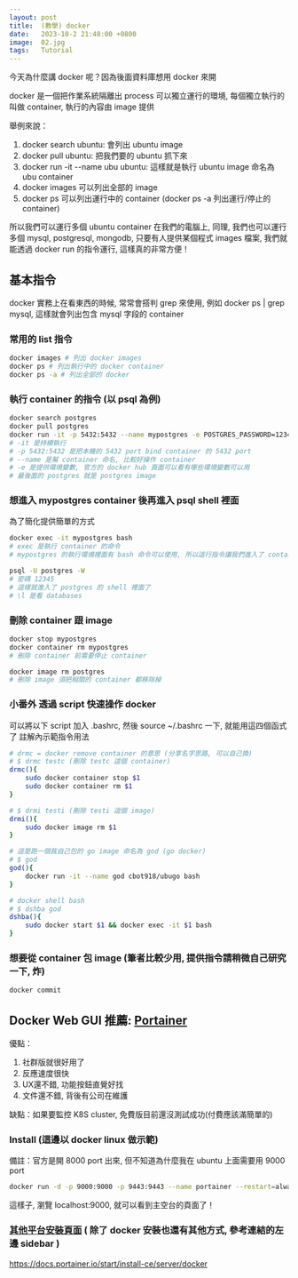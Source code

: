```yaml
---
layout: post
title:  (教學) docker
date:   2023-10-2 21:48:00 +0800
image:  02.jpg
tags:   Tutorial
---
```


今天為什麼講 docker 呢？因為後面資料庫想用 docker 來開

docker 是一個把作業系統隔離出 process 可以獨立運行的環境, 每個獨立執行的叫做 container, 執行的內容由 image 提供

舉例來說：
1. docker search ubuntu: 會列出 ubuntu image
2. docker pull ubuntu: 把我們要的 ubuntu 抓下來
3. docker run -it --name ubu ubuntu:  這樣就是執行 ubuntu image 命名為 ubu container
4. docker images 可以列出全部的 image
5. docker ps 可以列出運行中的 container (docker ps -a 列出運行/停止的 container)

所以我們可以運行多個 ubuntu container 在我們的電腦上, 同理, 我們也可以運行多個 mysql, postgresql, mongodb, 只要有人提供某個程式 images 檔案, 我們就能透過 docker run 的指令運行, 這樣真的非常方便！

## 基本指令
docker 實務上在看東西的時候, 常常會搭判 grep 來使用, 例如 docker ps | grep mysql,  這樣就會列出包含 mysql 字段的 container

### 常用的 list 指令
```bash
docker images # 列出 docker images
docker ps # 列出執行中的 docker container 
docker ps -a # 列出全部的 docker
```
### 執行 container 的指令 (以 psql 為例)

```bash
docker search postgres
docker pull postgres
docker run -it -p 5432:5432 --name mypostgres -e POSTGRES_PASSWORD=12345 -e POSTGRES_DB=testdb  postgres
# -it 是持續執行
# -p 5432:5432 是把本機的 5432 port bind container 的 5432 port
# --name 是幫 container 命名, 比較好操作 container
# -e 是提供環境變數, 官方的 docker hub 頁面可以看有哪些環境變數可以用
# 最後面的 postgres 就是 postgres image
```

### 想進入 mypostgres container 後再進入 psql shell 裡面
為了簡化提供簡單的方式
```bash
docker exec -it mypostgres bash
# exec 是執行 container 的命令
# mypostgres 的執行環境裡面有 bash 命令可以使用, 所以這行指令讓我們進入了 container 的 bash 裡面, 非常方便

psql -U postgres -W
# 密碼 12345
# 這樣就進入了 postgres 的 shell 裡面了
# \l 是看 databases
```

### 刪除 container 跟 image
```bash
docker stop mypostgres
docker container rm mypostgres
# 刪除 container 前需要停止 container

docker image rm postgres
# 刪除 image 須把相關的 container 都移除掉
```
### 小番外 透過 script 快速操作 docker  
可以將以下 script 加入 .bashrc, 然後 source ~/.bashrc 一下, 就能用這四個函式了
註解內示範指令用法
```bash
# drmc = docker remove container 的意思 (分享名字思路, 可以自己換)
# $ drmc testc (刪除 testc 這個 container)
drmc(){
    sudo docker container stop $1
    sudo docker container rm $1
}

# $ drmi testi (刪除 testi 這個 image)
drmi(){
    sudo docker image rm $1
}

# 這是跑一個我自己包的 go image 命名為 god (go docker)
# $ god
god(){
    docker run -it --name god cbot918/ubugo bash
}

# docker shell bash
# $ dshba god
dshba(){
    sudo docker start $1 && docker exec -it $1 bash
}
```

### 想要從 container 包 image (筆者比較少用, 提供指令請稍微自己研究一下, 炸)
```bash
docker commit
```


## Docker Web GUI  推薦: [Portainer](https://www.portainer.io/)

優點：
1. 社群版就很好用了
2. 反應速度很快
2. UX還不錯, 功能按鈕直覺好找
3. 文件還不錯, 背後有公司在維護

缺點：如果要監控 K8S cluster, 免費版目前還沒測試成功(付費應該滿簡單的)

### Install (這邊以 docker linux 做示範)
備註：官方是開 8000 port 出來, 但不知道為什麼我在 ubuntu 上面需要用 9000 port
```bash
docker run -d -p 9000:9000 -p 9443:9443 --name portainer --restart=always -v /var/run/docker.sock:/var/run/docker.sock -v portainer_data:/data portainer/portainer-ce:latest
```
這樣子, 瀏覽 localhost:9000, 就可以看到主空台的頁面了！

### [其他平台安裝頁面](https://docs.portainer.io/start/install-ce/server/docker) ( 除了 docker 安裝也還有其他方式, 參考連結的左邊 sidebar )
https://docs.portainer.io/start/install-ce/server/docker